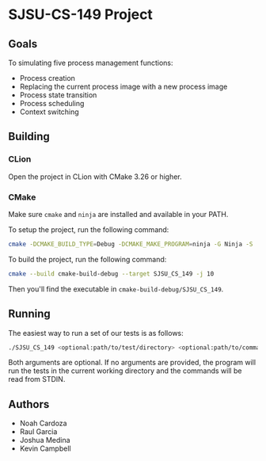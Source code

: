 # SJSU-CS-149 Project

## Goals

To simulating five process management functions:
- Process creation
- Replacing the current process image with a new process image
- Process state transition
- Process scheduling
- Context switching

## Building

### CLion
Open the project in CLion with CMake 3.26 or higher.

### CMake

Make sure `cmake` and `ninja` are installed and available in your PATH.

To setup the project, run the following command:
```bash
cmake -DCMAKE_BUILD_TYPE=Debug -DCMAKE_MAKE_PROGRAM=ninja -G Ninja -S . -B cmake-build-debug
```

To build the project, run the following command:
```bash
cmake --build cmake-build-debug --target SJSU_CS_149 -j 10
```

Then you'll find the executable in `cmake-build-debug/SJSU_CS_149`.

## Running

The easiest way to run a set of our tests is as follows:

```bash
./SJSU_CS_149 <optional:path/to/test/directory> <optional:path/to/commands>
```

Both arguments are optional. If no arguments are provided, the program will run the tests in the current working 
directory and the commands will be read from STDIN.

## Authors

- Noah Cardoza
- Raul Garcia
- Joshua Medina
- Kevin Campbell